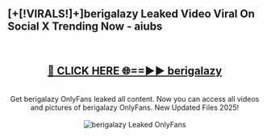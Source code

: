 <h2>[+[!VIRALS!]+]berigalazy Leaked Video Viral On Social X Trending Now - aiubs</h2>
<br>
<div align="center">
<h2><a href="https://libra.edu.pl?berigalazy" rel="nofollow">🔴 CLICK HERE 🌐==►► berigalazy</a></h2>
<br>
Get berigalazy OnlyFans leaked all content. Now you can access all videos and pictures of berigalazy OnlyFans. New Updated Files 2025!
<br>
<br>
<a href="https://libra.edu.pl?berigalazy" rel="nofollow" data-target="animated-image.originalLink"><img src="https://i.ibb.co.com/WyWwxjT/player-gif2.gif" alt="berigalazy Leaked OnlyFans" style="max-width: 100%; display: inline-block;" data-target="animated-image.originalImage"></a>
</div>
<br>